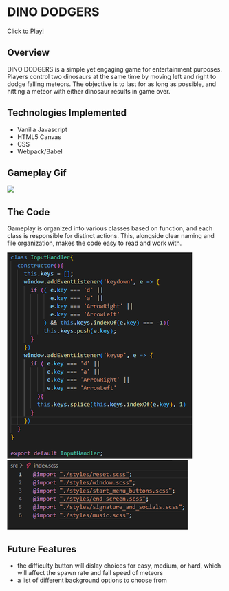 # DINO DODGERS

<a href="https://chadfitz.github.io/DINO-DODGERS/" target="_blank">Click to Play!</a>

## Overview

DINO DODGERS is a simple yet engaging game for entertainment purposes. Players control two dinosaurs at the same time by moving left and right to dodge falling meteors. The objective is to last for as long as possible, and hitting a meteor with either dinosaur results in game over.  

## Technologies Implemented
- Vanilla Javascript
- HTML5 Canvas
- CSS
- Webpack/Babel

## Gameplay Gif

![](./src/readme_screenshots/gameplay_gif.gif)  

## The Code

Gameplay is organized into various classes based on function, and each class is responsible for distinct actions. This, alongside clear naming and file organization, makes the code easy to read and work with.  

![](./src/readme_screenshots/input_handler.PNG)  
![](./src/readme_screenshots/index_scss.PNG)  

## Future Features

- the difficulty button will dislay choices for easy, medium, or hard, which will affect the spawn rate and fall speed of meteors
- a list of different background options to choose from

